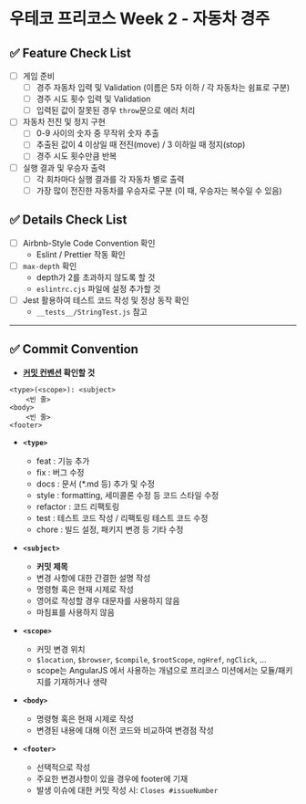 # 우테코 프리코스 Week 2 - 자동차 경주

## ✅ Feature Check List

- [ ] 게임 준비
  - [ ] 경주 자동차 입력 및 Validation (이름은 5자 이하 / 각 자동차는 쉼표로 구분)
  - [ ] 경주 시도 횟수 입력 및 Validation
  - [ ] 입력된 값이 잘못된 경우 `throw`문으로 에러 처리
- [ ] 자동차 전진 및 정지 구현
  - [ ] 0-9 사이의 숫자 중 무작위 숫자 추출
  - [ ] 추출된 값이 4 이상일 때 전진(move) / 3 이하일 때 정지(stop)
  - [ ] 경주 시도 횟수만큼 반복
- [ ] 실행 결과 및 우승자 출력
  - [ ] 각 회차마다 실행 결과를 각 자동차 별로 출력
  - [ ] 가장 많이 전진한 자동차를 우승자로 구분 (이 때, 우승자는 복수일 수 있음)

## ✅ Details Check List

- [ ] Airbnb-Style Code Convention 확인
  - Eslint / Prettier 작동 확인
- [ ] `max-depth` 확인
  - depth가 2를 초과하지 않도록 할 것
  - `eslintrc.cjs` 파일에 설정 추가할 것
- [ ] Jest 활용하여 테스트 코드 작성 및 정상 동작 확인 
  - `__tests__/StringTest.js` 참고

---

## ✅ Commit Convention
- **[커밋 컨벤션](https://gist.github.com/stephenparish/9941e89d80e2bc58a153) 확인할 것**
```
<type>(<scope>): <subject>
    <빈 줄>
<body>
    <빈 줄>
<footer>
```

- **`<type>`**
  - feat : 기능 추가
  - fix : 버그 수정
  - docs : 문서 (*.md 등) 추가 및 수정
  - style : formatting, 세미콜론 수정 등 코드 스타일 수정
  - refactor : 코드 리팩토링
  - test : 테스트 코드 작성 / 리팩토링 테스트 코드 수정
  - chore : 빌드 설정, 패키지 변경 등 기타 수정

- **`<subject>`**
  - **커밋 제목**
  - 변경 사항에 대한 간결한 설명 작성
  - 명령형 혹은 현재 시제로 작성
  - 영어로 작성할 경우 대문자를 사용하지 않음
  - 마침표를 사용하지 않음

- **`<scope>`**
  - 커밋 변경 위치
  - `$location`, `$browser`, `$compile`, `$rootScope`, `ngHref`, `ngClick`, ...
  - scope는 AngularJS 에서 사용하는 개념으로 프리코스 미션에서는 모듈/패키지를 기재하거나 생략

- **`<body>`**
  - 명령형 혹은 현재 시제로 작성
  - 변경된 내용에 대해 이전 코드와 비교하여 변경점 작성

- **`<footer>`**
  - 선택적으로 작성
  - 주요한 변경사항이 있을 경우에 footer에 기재
  - 발생 이슈에 대한 커밋 작성 시: `Closes #issueNumber`
